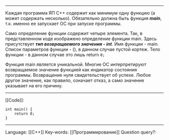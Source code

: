 ___
Каждая программа ЯП C++ содержит как минимум одну функцию (а может содержать несколько). Обязательно должна быть функция ***main***, т.к. именно ее запускает ОС при запуске программы. 

Само определение функции содержит четыре элемента. Так, в представленном коде изображено определение функции main. Здесь присутствует ***тип возвращаемого значения - int***. Имя функции - main. Список параметров функции - (), в данном случае пустой кортеж. Тело функции - в данном случае это лишь return `0;`

Функция main является уникальной. Многие ОС интерпретируют возвращаемое значение функцией как индикатор состояния программы. Возвращение нуля свидетельствует об успехе. Любое другое значение, как правило, означает отказ, а само значение указывает на его причину. 
___
[[Code]]:
```
int main() {
	return 0;
}
```
___
Language: [[C++]]
Key-words:  [[Программирование]]
Question query?: 